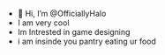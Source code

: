- 👋 Hi, I’m @OfficiallyHalo
- I am very cool
- Im Intrested in game designing
- i am insinde you pantry eating ur food
<!---
OfficiallyHalo/OfficiallyHalo is a ✨ special ✨ repository because its `README.md` (this file) appears on your GitHub profile.
You can click the Preview link to take a look at your changes.
--->
